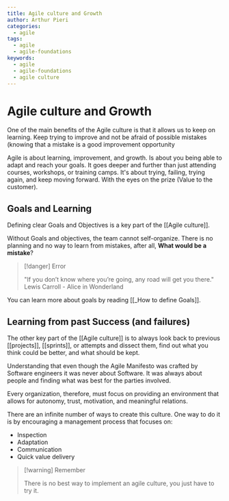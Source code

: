 ```yaml
---
title: Agile culture and Growth
author: Arthur Pieri
categories:
  - agile
tags:
  - agile
  - agile-foundations
keywords:
  - agile
  - agile-foundations
  - agile culture
---
```

# Agile culture and Growth

One of the main benefits of the Agile culture is that it allows us to keep on learning. Keep trying to improve and not be afraid of possible mistakes (knowing that a mistake is a good improvement opportunity

Agile is about learning, improvement, and growth. Is about you being able to adapt and reach your goals. It goes deeper and further than just attending courses, workshops, or training camps. It's about trying, failing, trying again, and keep moving forward. With the eyes on the prize (Value to the customer).

## Goals and Learning

Defining clear Goals and Objectives is a key part of the [[Agile culture]].

Without Goals and objectives, the team cannot self-organize. There is no planning and no way to learn from mistakes, after all, **What would be a mistake**?

> [!danger] Error
>  
>  "If you don’t know where you’re going, any road will get you there." Lewis Carroll - Alice in Wonderland

You can learn more about goals by reading [[_How to define Goals]].

## Learning from past Success (and failures)

The other key part of the [[Agile culture]] is to always look back to previous [[projects]], [[sprints]], or attempts and dissect them, find out what you think could be better, and what should be kept.

Understanding that even though the Agile Manifesto was crafted by Software engineers it was never about Software. It was always about people and finding what was best for the parties involved.

Every organization, therefore, must focus on providing an environment that allows for autonomy, trust, motivation, and meaningful relations.

There are an infinite number of ways to create this culture. One way to do it is by encouraging a management process that focuses on:

- Inspection
- Adaptation
- Communication
- Quick value delivery

> [!warning] Remember 
>
> There is no best way to implement an agile culture, you just have to try it.